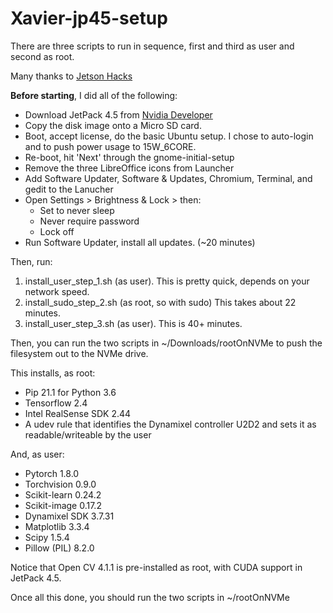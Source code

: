 # Xavier-jp45-setup

There are three scripts to run in sequence, first and third as user and second as root.  

Many thanks to [Jetson Hacks](https://github.com/jetsonhacks/)

**Before starting**, I did all of the following:
* Download JetPack 4.5 from [Nvidia Developer](https://developer.nvidia.com/embedded/downloads)
* Copy the disk image onto a Micro SD card.
* Boot, accept license, do the basic Ubuntu setup.  I chose to auto-login and to push power usage to 15W_6CORE.
* Re-boot, hit 'Next' through the gnome-initial-setup
* Remove the three LibreOffice icons from Launcher
* Add Software Updater, Software & Updates, Chromium, Terminal, and gedit to the Lanucher
* Open Settings > Brightness & Lock > then:
  * Set to never sleep
  * Never require password
  * Lock off
* Run Software Updater, install all updates. (~20 minutes)

Then, run:
1. install_user_step_1.sh (as user).  This is pretty quick, depends on your network speed.
2. install_sudo_step_2.sh (as root, so with sudo) This takes about 22 minutes.
3. install_user_step_3.sh (as user).  This is 40+ minutes.

Then, you can run the two scripts in ~/Downloads/rootOnNVMe to push the filesystem out to the NVMe drive.

This installs, as root:
* Pip 21.1 for Python 3.6
* Tensorflow 2.4
* Intel RealSense SDK 2.44
* A udev rule that identifies the Dynamixel controller U2D2 and sets it as readable/writeable by the user

And, as user:
* Pytorch 1.8.0
* Torchvision 0.9.0
* Scikit-learn 0.24.2
* Scikit-image 0.17.2
* Dynamixel SDK 3.7.31
* Matplotlib 3.3.4
* Scipy 1.5.4
* Pillow (PIL) 8.2.0

Notice that Open CV 4.1.1 is pre-installed as root, with CUDA support in JetPack 4.5.

Once all this done, you should run the two scripts in ~/rootOnNVMe
